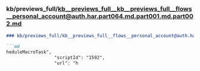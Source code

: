 ### kb/previews_full/kb__previews_full__kb__previews_full__flows__personal_account@auth.har.part064.md.part001.md.part002.md

```md
### kb/previews_full/kb__previews_full__flows__personal_account@auth.har.part064.md.part001.md (part 002)

```md
heduleMacroTask",
                  "scriptId": "1592",
                  "url": "h
```

```

```
